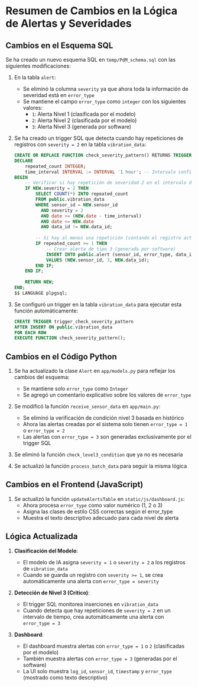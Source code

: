 # Resumen de Cambios en la Lógica de Alertas y Severidades

## Cambios en el Esquema SQL

Se ha creado un nuevo esquema SQL en `temp/PdM_schema.sql` con las siguientes modificaciones:

1. En la tabla `alert`:
   - Se eliminó la columna `severity` ya que ahora toda la información de severidad está en `error_type`
   - Se mantiene el campo `error_type` como `integer` con los siguientes valores:
     - `1`: Alerta Nivel 1 (clasificada por el modelo)
     - `2`: Alerta Nivel 2 (clasificada por el modelo)
     - `3`: Alerta Nivel 3 (generada por software)

2. Se ha creado un trigger SQL que detecta cuando hay repeticiones de registros con `severity = 2` en la tabla `vibration_data`:
   ```sql
   CREATE OR REPLACE FUNCTION check_severity_pattern() RETURNS TRIGGER AS $$
   DECLARE
       repeated_count INTEGER;
       time_interval INTERVAL := INTERVAL '1 hour'; -- Intervalo configurable
   BEGIN
       -- Verificar si hay repetición de severidad 2 en el intervalo de tiempo definido
       IF NEW.severity = 2 THEN
           SELECT COUNT(*) INTO repeated_count
           FROM public.vibration_data
           WHERE sensor_id = NEW.sensor_id
             AND severity = 2
             AND date >= (NEW.date - time_interval)
             AND date <= NEW.date
             AND data_id != NEW.data_id;
           
           -- Si hay al menos una repetición (contando el registro actual serían 2)
           IF repeated_count >= 1 THEN
               -- Crear alerta de tipo 3 (generada por software)
               INSERT INTO public.alert (sensor_id, error_type, data_id)
               VALUES (NEW.sensor_id, 3, NEW.data_id);
           END IF;
       END IF;
       
       RETURN NEW;
   END;
   $$ LANGUAGE plpgsql;
   ```

3. Se configuró un trigger en la tabla `vibration_data` para ejecutar esta función automáticamente:
   ```sql
   CREATE TRIGGER trigger_check_severity_pattern
   AFTER INSERT ON public.vibration_data
   FOR EACH ROW
   EXECUTE FUNCTION check_severity_pattern();
   ```

## Cambios en el Código Python

1. Se ha actualizado la clase `Alert` en `app/models.py` para reflejar los cambios del esquema:
   - Se mantiene solo `error_type` como `Integer`
   - Se agregó un comentario explicativo sobre los valores de `error_type`

2. Se modificó la función `receive_sensor_data` en `app/main.py`:
   - Se eliminó la verificación de condición nivel 3 basada en histórico
   - Ahora las alertas creadas por el sistema solo tienen `error_type = 1` o `error_type = 2`
   - Las alertas con `error_type = 3` son generadas exclusivamente por el trigger SQL

3. Se eliminó la función `check_level3_condition` que ya no es necesaria

4. Se actualizó la función `process_batch_data` para seguir la misma lógica

## Cambios en el Frontend (JavaScript)

1. Se actualizó la función `updateAlertsTable` en `static/js/dashboard.js`:
   - Ahora procesa `error_type` como valor numérico (1, 2 o 3)
   - Asigna las clases de estilo CSS correctas según el error_type
   - Muestra el texto descriptivo adecuado para cada nivel de alerta

## Lógica Actualizada

1. **Clasificación del Modelo**:
   - El modelo de IA asigna `severity = 1` o `severity = 2` a los registros de `vibration_data`
   - Cuando se guarda un registro con `severity >= 1`, se crea automáticamente una alerta con `error_type = severity`

2. **Detección de Nivel 3 (Crítico)**:
   - El trigger SQL monitorea inserciones en `vibration_data`
   - Cuando detecta que hay repeticiones de `severity = 2` en un intervalo de tiempo, crea automáticamente una alerta con `error_type = 3`

3. **Dashboard**:
   - El dashboard muestra alertas con `error_type = 1` o `2` (clasificadas por el modelo)
   - También muestra alertas con `error_type = 3` (generadas por el software)
   - La UI solo muestra `log_id`, `sensor_id`, `timestamp` y `error_type` (mostrado como texto descriptivo) 
